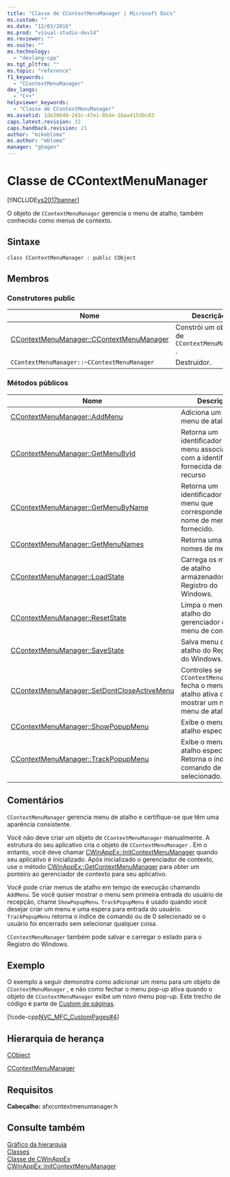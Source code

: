 ```yaml
---
title: "Classe de CContextMenuManager | Microsoft Docs"
ms.custom: ""
ms.date: "12/03/2016"
ms.prod: "visual-studio-dev14"
ms.reviewer: ""
ms.suite: ""
ms.technology: 
  - "devlang-cpp"
ms.tgt_pltfrm: ""
ms.topic: "reference"
f1_keywords: 
  - "CContextMenuManager"
dev_langs: 
  - "C++"
helpviewer_keywords: 
  - "Classe de CContextMenuManager"
ms.assetid: 1de20640-243c-47e1-85de-1baa4153bc83
caps.latest.revision: 32
caps.handback.revision: 21
author: "mikeblome"
ms.author: "mblome"
manager: "ghogen"
---
```

# Classe de CContextMenuManager
[!INCLUDE[vs2017banner](../../assembler/inline/includes/vs2017banner.md)]

O objeto de `CContextMenuManager` gerencia o menu de atalho, também conhecido como menus de contexto.  
  
## Sintaxe  
  
```  
class CContextMenuManager : public CObject  
```  
  
## Membros  
  
### Construtores public  
  
|Nome|Descrição|  
|----------|---------------|  
|[CContextMenuManager::CContextMenuManager](../Topic/CContextMenuManager::CContextMenuManager.md)|Constrói um objeto de `CContextMenuManager` .|  
|`CContextMenuManager::~CContextMenuManager`|Destruidor.|  
  
### Métodos públicos  
  
|Nome|Descrição|  
|----------|---------------|  
|[CContextMenuManager::AddMenu](../Topic/CContextMenuManager::AddMenu.md)|Adiciona um novo menu de atalho.|  
|[CContextMenuManager::GetMenuById](../Topic/CContextMenuManager::GetMenuById.md)|Retorna um identificador para o menu associado com a identificação fornecida de recurso|  
|[CContextMenuManager::GetMenuByName](../Topic/CContextMenuManager::GetMenuByName.md)|Retorna um identificador para o menu que corresponde ao nome de menu fornecido.|  
|[CContextMenuManager::GetMenuNames](../Topic/CContextMenuManager::GetMenuNames.md)|Retorna uma lista de nomes de menu.|  
|[CContextMenuManager::LoadState](../Topic/CContextMenuManager::LoadState.md)|Carrega os menus de atalho armazenados no Registro do Windows.|  
|[CContextMenuManager::ResetState](../Topic/CContextMenuManager::ResetState.md)|Limpa o menu de atalho do gerenciador de menu de contexto.|  
|[CContextMenuManager::SaveState](../Topic/CContextMenuManager::SaveState.md)|Salva menu de atalho do Registro do Windows.|  
|[CContextMenuManager::SetDontCloseActiveMenu](../Topic/CContextMenuManager::SetDontCloseActiveMenu.md)|Controles se `CContextMenuManager` fecha o menu de atalho ativa quando mostrar um novo menu de atalho.|  
|[CContextMenuManager::ShowPopupMenu](../Topic/CContextMenuManager::ShowPopupMenu.md)|Exibe o menu de atalho especificado.|  
|[CContextMenuManager::TrackPopupMenu](../Topic/CContextMenuManager::TrackPopupMenu.md)|Exibe o menu de atalho especificado.  Retorna o índice de comando de menu selecionado.|  
  
## Comentários  
 `CContextMenuManager` gerencia menu de atalho e certifique\-se que têm uma aparência consistente.  
  
 Você não deve criar um objeto de `CContextMenuManager` manualmente.  A estrutura do seu aplicativo cria o objeto de `CContextMenuManager` .  Em o entanto, você deve chamar [CWinAppEx::InitContextMenuManager](../Topic/CWinAppEx::InitContextMenuManager.md) quando seu aplicativo é inicializado.  Após inicializado o gerenciador de contexto, use o método [CWinAppEx::GetContextMenuManager](../Topic/CWinAppEx::GetContextMenuManager.md) para obter um ponteiro ao gerenciador de contexto para seu aplicativo.  
  
 Você pode criar menus de atalho em tempo de execução chamando `AddMenu`.  Se você quiser mostrar o menu sem primeira entrada do usuário de recepção, chame `ShowPopupMenu`.  `TrackPopupMenu` é usado quando você desejar criar um menu e uma espera para entrada do usuário.  `TrackPopupMenu` retorna o índice de comando ou de 0 selecionado se o usuário foi encerrado sem selecionar qualquer coisa.  
  
 `CContextMenuManager` também pode salvar e carregar o estado para o Registro do Windows.  
  
## Exemplo  
 O exemplo a seguir demonstra como adicionar um menu para um objeto de `CContextMenuManager` , e não como fechar o menu pop\-up ativa quando o objeto de `CContextMenuManager` exibe um novo menu pop\-up.  Este trecho de código é parte de [Custom de páginas](../../top/visual-cpp-samples.md).  
  
 [!code-cpp[NVC_MFC_CustomPages#4](../../mfc/reference/codesnippet/CPP/ccontextmenumanager-class_1.cpp)]  
  
## Hierarquia de herança  
 [CObject](../Topic/CObject%20Class.md)  
  
 [CContextMenuManager](../../mfc/reference/ccontextmenumanager-class.md)  
  
## Requisitos  
 **Cabeçalho:** afxcontextmenumanager.h  
  
## Consulte também  
 [Gráfico da hierarquia](../../mfc/hierarchy-chart.md)   
 [Classes](../Topic/MFC%20Classes.md)   
 [Classe de CWinAppEx](../../mfc/reference/cwinappex-class.md)   
 [CWinAppEx::InitContextMenuManager](../Topic/CWinAppEx::InitContextMenuManager.md)
